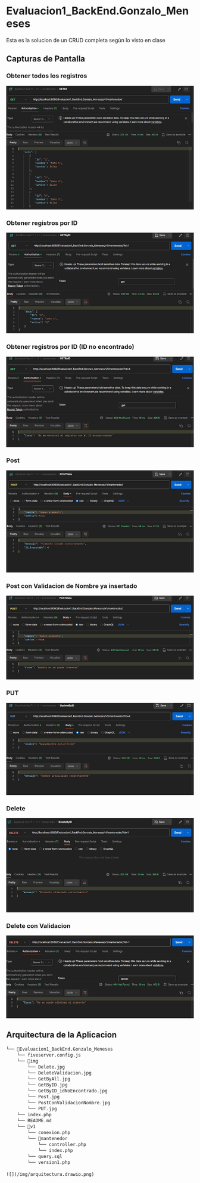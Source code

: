 # Evaluacion1_BackEnd.Gonzalo_Meneses

Esta es la solucion de un CRUD completa según lo visto en clase 
## Capturas de Pantalla

### Obtener todos los registros 

![](/img/GetByAll.jpg)

### Obtener registros por ID

![](/img/GetByID.jpg)

### Obtener registros por ID (ID no encontrado) 

![](/img/GetByID_idNoEncontrado.jpg)

### Post

![](/img/Post.jpg)

### Post con Validacion de Nombre ya insertado

![](/img/PostConValidacionNombre.jpg)

### PUT

![](/img/PUT.jpg)

### Delete

![](/img/Delete.jpg)

### Delete con Validacion

![](/img/DeleteValidacion.jpg)

## Arquitectura de la Aplicacion

```
└── 📁Evaluacion1_BackEnd.Gonzalo_Meneses
    └── fiveserver.config.js
    └── 📁img
        └── Delete.jpg
        └── DeleteValidacion.jpg
        └── GetByAll.jpg
        └── GetByID.jpg
        └── GetByID_idNoEncontrado.jpg
        └── Post.jpg
        └── PostConValidacionNombre.jpg
        └── PUT.jpg
    └── index.php
    └── README.md
    └── 📁v1
        └── conexion.php
        └── 📁mantenedor
            └── controller.php
            └── index.php
        └── query.sql
        └── version1.php

![](/img/arquitectura.drawio.png)